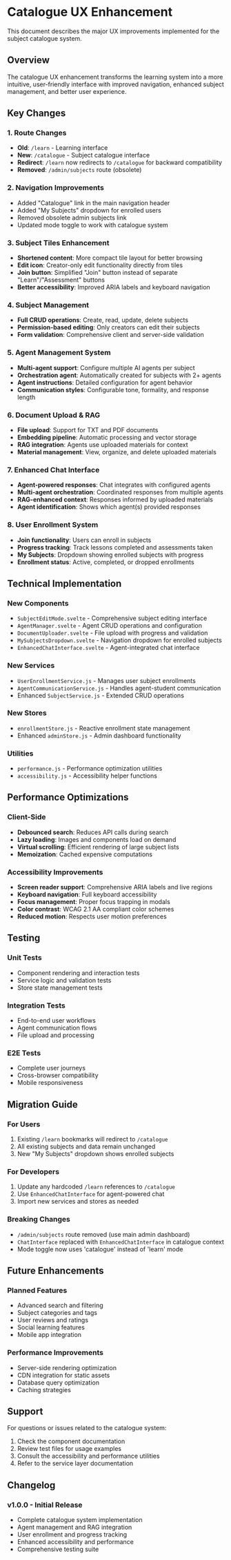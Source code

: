 # Catalogue UX Enhancement

This document describes the major UX improvements implemented for the subject catalogue system.

## Overview

The catalogue UX enhancement transforms the learning system into a more intuitive, user-friendly interface with improved navigation, enhanced subject management, and better user experience.

## Key Changes

### 1. Route Changes

- **Old**: `/learn` - Learning interface
- **New**: `/catalogue` - Subject catalogue interface
- **Redirect**: `/learn` now redirects to `/catalogue` for backward compatibility
- **Removed**: `/admin/subjects` route (obsolete)

### 2. Navigation Improvements

- Added "Catalogue" link in the main navigation header
- Added "My Subjects" dropdown for enrolled users
- Removed obsolete admin subjects link
- Updated mode toggle to work with catalogue system

### 3. Subject Tiles Enhancement

- **Shortened content**: More compact tile layout for better browsing
- **Edit icon**: Creator-only edit functionality directly from tiles
- **Join button**: Simplified "Join" button instead of separate "Learn"/"Assessment" buttons
- **Better accessibility**: Improved ARIA labels and keyboard navigation

### 4. Subject Management

- **Full CRUD operations**: Create, read, update, delete subjects
- **Permission-based editing**: Only creators can edit their subjects
- **Form validation**: Comprehensive client and server-side validation

### 5. Agent Management System

- **Multi-agent support**: Configure multiple AI agents per subject
- **Orchestration agent**: Automatically created for subjects with 2+ agents
- **Agent instructions**: Detailed configuration for agent behavior
- **Communication styles**: Configurable tone, formality, and response length

### 6. Document Upload & RAG

- **File upload**: Support for TXT and PDF documents
- **Embedding pipeline**: Automatic processing and vector storage
- **RAG integration**: Agents use uploaded materials for context
- **Material management**: View, organize, and delete uploaded materials

### 7. Enhanced Chat Interface

- **Agent-powered responses**: Chat integrates with configured agents
- **Multi-agent orchestration**: Coordinated responses from multiple agents
- **RAG-enhanced context**: Responses informed by uploaded materials
- **Agent identification**: Shows which agent(s) provided responses

### 8. User Enrollment System

- **Join functionality**: Users can enroll in subjects
- **Progress tracking**: Track lessons completed and assessments taken
- **My Subjects**: Dropdown showing enrolled subjects with progress
- **Enrollment status**: Active, completed, or dropped enrollments

## Technical Implementation

### New Components

- `SubjectEditMode.svelte` - Comprehensive subject editing interface
- `AgentManager.svelte` - Agent CRUD operations and configuration
- `DocumentUploader.svelte` - File upload with progress and validation
- `MySubjectsDropdown.svelte` - Navigation dropdown for enrolled subjects
- `EnhancedChatInterface.svelte` - Agent-integrated chat interface

### New Services

- `UserEnrollmentService.js` - Manages user subject enrollments
- `AgentCommunicationService.js` - Handles agent-student communication
- Enhanced `SubjectService.js` - Extended CRUD operations

### New Stores

- `enrollmentStore.js` - Reactive enrollment state management
- Enhanced `adminStore.js` - Admin dashboard functionality

### Utilities

- `performance.js` - Performance optimization utilities
- `accessibility.js` - Accessibility helper functions

## Performance Optimizations

### Client-Side

- **Debounced search**: Reduces API calls during search
- **Lazy loading**: Images and components load on demand
- **Virtual scrolling**: Efficient rendering of large subject lists
- **Memoization**: Cached expensive computations

### Accessibility Improvements

- **Screen reader support**: Comprehensive ARIA labels and live regions
- **Keyboard navigation**: Full keyboard accessibility
- **Focus management**: Proper focus trapping in modals
- **Color contrast**: WCAG 2.1 AA compliant color schemes
- **Reduced motion**: Respects user motion preferences

## Testing

### Unit Tests

- Component rendering and interaction tests
- Service logic and validation tests
- Store state management tests

### Integration Tests

- End-to-end user workflows
- Agent communication flows
- File upload and processing

### E2E Tests

- Complete user journeys
- Cross-browser compatibility
- Mobile responsiveness

## Migration Guide

### For Users

1. Existing `/learn` bookmarks will redirect to `/catalogue`
2. All existing subjects and data remain unchanged
3. New "My Subjects" dropdown shows enrolled subjects

### For Developers

1. Update any hardcoded `/learn` references to `/catalogue`
2. Use `EnhancedChatInterface` for agent-powered chat
3. Import new services and stores as needed

### Breaking Changes

- `/admin/subjects` route removed (use main admin dashboard)
- `ChatInterface` replaced with `EnhancedChatInterface` in catalogue context
- Mode toggle now uses 'catalogue' instead of 'learn' mode

## Future Enhancements

### Planned Features

- Advanced search and filtering
- Subject categories and tags
- User reviews and ratings
- Social learning features
- Mobile app integration

### Performance Improvements

- Server-side rendering optimization
- CDN integration for static assets
- Database query optimization
- Caching strategies

## Support

For questions or issues related to the catalogue system:

1. Check the component documentation
2. Review test files for usage examples
3. Consult the accessibility and performance utilities
4. Refer to the service layer documentation

## Changelog

### v1.0.0 - Initial Release

- Complete catalogue system implementation
- Agent management and RAG integration
- User enrollment and progress tracking
- Enhanced accessibility and performance
- Comprehensive testing suite
